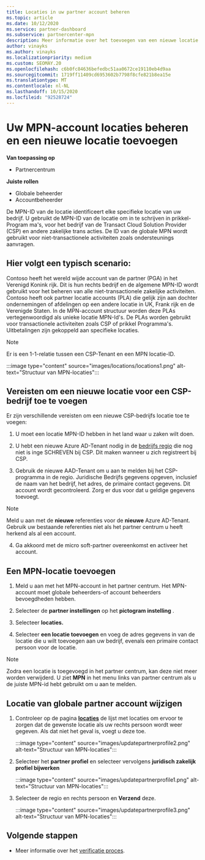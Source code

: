 ```yaml
---
title: Locaties in uw partner account beheren
ms.topic: article
ms.date: 10/12/2020
ms.service: partner-dashboard
ms.subservice: partnercenter-mpn
description: Meer informatie over het toevoegen van een nieuwe locatie en hoe de MPN-ID van de locatie wordt gebruikt in prikkel Programma's, CSP-bedrijven, abonnementen en andere trans acties.
author: vinayks
ms.author: vinayks
ms.localizationpriority: medium
ms.custom: SEOMAY.20
ms.openlocfilehash: c6b0fc84636befedbc51aa0672ce19110eb4d9aa
ms.sourcegitcommit: 1719ff11409cd6953602b7798f8cfe821b8ea15e
ms.translationtype: MT
ms.contentlocale: nl-NL
ms.lasthandoff: 10/15/2020
ms.locfileid: "92528724"
---
```

# <a name="manage-your-mpn-account-locations-and-add-a-new-location"></a>Uw MPN-account locaties beheren en een nieuwe locatie toevoegen

**Van toepassing op**

- Partnercentrum

**Juiste rollen**

- Globale beheerder
- Accountbeheerder

De MPN-ID van de locatie identificeert elke specifieke locatie van uw bedrijf. U gebruikt de MPN-ID van de locatie om in te schrijven in prikkel-Program ma's, voor het bedrijf van de Transact Cloud Solution Provider (CSP) en andere zakelijke trans acties. De ID van de globale MPN wordt gebruikt voor niet-transactionele activiteiten zoals ondersteunings aanvragen.

## <a name="the-following-is-a-typical-scenario"></a>Hier volgt een typisch scenario:

Contoso heeft het wereld wijde account van de partner (PGA) in het Verenigd Konink rijk. Dit is hun rechts bedrijf en de algemene MPN-ID wordt gebruikt voor het beheren van alle niet-transactionele zakelijke activiteiten. Contoso heeft ook partner locatie accounts (PLA) die gelijk zijn aan dochter ondernemingen of afdelingen op een andere locatie in UK, Frank rijk en de Verenigde Staten. In de MPN-account structuur worden deze PLAs vertegenwoordigd als unieke locatie MPN-Id's. De PLAs worden gebruikt voor transactionele activiteiten zoals CSP of prikkel Programma's. Uitbetalingen zijn gekoppeld aan specifieke locaties. 

>[!NOTE]
>Er is een 1-1-relatie tussen een CSP-Tenant en een MPN locatie-ID.

:::image type="content" source="images/locations/locations1.png" alt-text="Structuur van MPN-locaties":::

## <a name="prerequisites-in-order-to-add-a-new-location-for-a-csp-business"></a>Vereisten om een nieuwe locatie voor een CSP-bedrijf toe te voegen

Er zijn verschillende vereisten om een nieuwe CSP-bedrijfs locatie toe te voegen:

1. U moet een locatie MPN-ID hebben in het land waar u zaken wilt doen.

1. U hebt een nieuwe Azure AD-Tenant nodig in de [bedrijfs regio](regional-authorization-overview.md) die nog niet is inge SCHREVEN bij CSP. Dit maken wanneer u zich registreert bij CSP.
 
3. Gebruik de nieuwe AAD-Tenant om u aan te melden bij het CSP-programma in de regio.
Juridische Bedrijfs gegevens opgeven, inclusief de naam van het bedrijf, het adres, de primaire contact gegevens. Dit account wordt gecontroleerd. Zorg er dus voor dat u geldige gegevens toevoegt.

>[!NOTE] 
 >Meld u aan met de **nieuwe** referenties voor de **nieuwe** Azure AD-Tenant. Gebruik uw bestaande referenties niet als het partner centrum u heeft herkend als al een account.

4. Ga akkoord met de micro soft-partner overeenkomst en activeer het account.

## <a name="add-an-mpn-location"></a>Een MPN-locatie toevoegen

1. Meld u aan met het MPN-account in het partner centrum. Het MPN-account moet globale beheerders-of account beheerders bevoegdheden hebben. 

1. Selecteer de **partner instellingen** op het **pictogram instelling** .

2. Selecteer **locaties.**

3. Selecteer **een locatie toevoegen** en voeg de adres gegevens in van de locatie die u wilt toevoegen aan uw bedrijf, evenals een primaire contact persoon voor de locatie.

> [!NOTE]
> Zodra een locatie is toegevoegd in het partner centrum, kan deze niet meer worden verwijderd. U ziet **MPN** in het menu links van partner centrum als u de juiste MPN-id hebt gebruikt om u aan te melden.

## <a name="change-global-partner-account-location"></a>Locatie van globale partner account wijzigen

1. Controleer op de pagina **[locaties](https://partner.microsoft.com/pcv/accountsettings/locationsprofile)** de lijst met locaties om ervoor te zorgen dat de gewenste locatie als uw rechts persoon wordt weer gegeven. Als dat niet het geval is, voegt u deze toe.

   :::image type="content" source="images/updatepartnerprofile2.png" alt-text="Structuur van MPN-locaties":::

2. Selecteer het **partner profiel** en selecteer vervolgens **juridisch zakelijk profiel bijwerken**

   :::image type="content" source="images/updatepartnerprofile1.png" alt-text="Structuur van MPN-locaties":::

3. Selecteer de regio en rechts persoon en **Verzend** deze.

   :::image type="content" source="images/updatepartnerprofile3.png" alt-text="Structuur van MPN-locaties":::

## <a name="next-steps"></a>Volgende stappen

- Meer informatie over het [verificatie proces](verification-responses.md).
